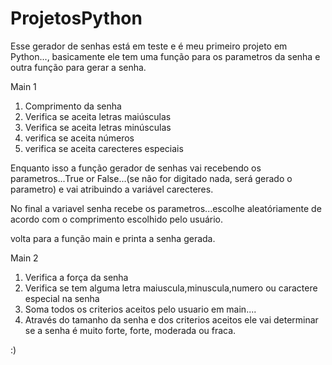 # ProjetosPython
 Esse gerador de senhas está em teste e é meu primeiro projeto em Python..., basicamente ele tem uma função para os parametros da senha e outra função para gerar a senha.

Main 1

 1. Comprimento da senha
 2. Verifica se aceita letras maiúsculas
 3. Verifica se aceita letras minúsculas
 4. verifica se aceita números
 5. verifica se aceita carecteres especiais

 Enquanto isso a função gerador de senhas vai recebendo os parametros...True or False...(se não for digitado nada, será gerado o parametro) e vai atribuindo a variável carecteres.

 No final a variavel senha recebe os parametros...escolhe aleatóriamente de acordo com o comprimento escolhido pelo usuário.

 volta para a função main e printa a senha gerada.

Main 2

 1. Verifica a força da senha
 2. Verifica se tem alguma letra maiuscula,minuscula,numero ou caractere especial na senha
 3. Soma todos os criterios aceitos pelo usuario em main....
 4. Através do tamanho da senha e dos criterios aceitos ele vai determinar se a senha é muito forte, forte, moderada ou fraca.

 :)